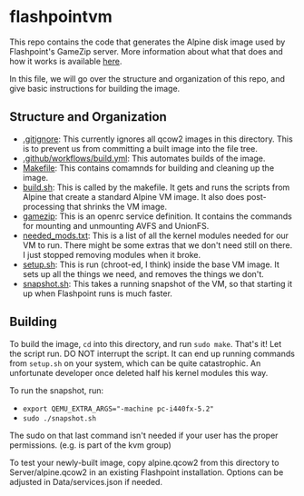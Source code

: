 # flashpointvm
This repo contains the code that generates the Alpine disk image used by Flashpoint's GameZip server.
More information about what that does and how it works is available [here](https://bluemaxima.org/flashpoint/datahub/GameZIP_Server).

In this file, we will go over the structure and organization of this repo, and give basic instructions for building the image.

## Structure and Organization
 - [.gitignore](.gitignore): This currently ignores all qcow2 images in this directory. This is to prevent us from committing a built image into the file tree.
 - [.github/workflows/build.yml](.github/workflows/build.yml): This automates builds of the image.
 - [Makefile](Makefile): This contains comamnds for building and cleaning up the image.
 - [build.sh](build.sh): This is called by the makefile. It gets and runs the scripts from Alpine that create a standard Alpine VM image. It also does post-processing that shrinks the VM image.
 - [gamezip](gamezip): This is an openrc service definition. It contains the commands for mounting and unmounting AVFS and UnionFS.
 - [needed_mods.txt](needed_mods.txt): This is a list of all the kernel modules needed for our VM to run. There might be some extras that we don't need still on there. I just stopped removing modules when it broke.
 - [setup.sh](setup.sh): This is run (chroot-ed, I think) inside the base VM image. It sets up all the things we need, and removes the things we don't.
 - [snapshot.sh](snapshot.sh): This takes a running snapshot of the VM, so that starting it up when Flashpoint runs is much faster.

 ## Building
 To build the image, `cd` into this directory, and run `sudo make`. That's it! Let the script run. DO NOT interrupt the script. It can end up running commands from `setup.sh` on your system, which can be quite catastrophic. An unfortunate developer once deleted half his kernel modules this way.

 To run the snapshot, run:
  - `export QEMU_EXTRA_ARGS="-machine pc-i440fx-5.2"`
  - `sudo ./snapshot.sh`

  The sudo on that last command isn't needed if your user has the proper permissions. (e.g. is part of the kvm group)

  To test your newly-built image, copy alpine.qcow2 from this directory to Server/alpine.qcow2 in an existing Flashpoint installation. Options can be adjusted in Data/services.json if needed.
